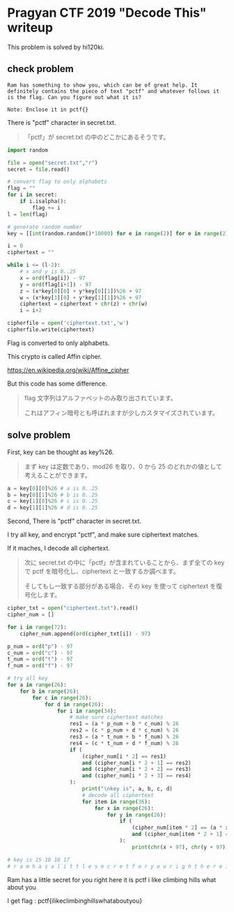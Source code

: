 # Pragyan CTF 2019 "Decode This" writeup

This problem is solved by hi120ki.

## check problem

```
Ram has something to show you, which can be of great help. It definitely contains the piece of text "pctf" and whatever follows it is the flag. Can you figure out what it is?

Note: Enclose it in pctf{}
```

There is "pctf" character in secret.txt.

> 「pctf」が secret.txt の中のどこかにあるそうです。

```python
import random

file = open("secret.txt","r")
secret = file.read()

# convert flag to only alphabets
flag = ""
for i in secret:
    if i.isalpha():
        flag += i
l = len(flag)

# generate random number
key = [[int(random.random()*10000) for e in range(2)] for e in range(2)]

i = 0
ciphertext = ""

while i <= (l-2):
    # x and y is 0..25
    x = ord(flag[i]) - 97
    y = ord(flag[i+1]) - 97
    z = (x*key[0][0] + y*key[0][1])%26 + 97
    w = (x*key[1][0] + y*key[1][1])%26 + 97
    ciphertext = ciphertext + chr(z) + chr(w)
    i = i+2

cipherfile = open('ciphertext.txt','w')
cipherfile.write(ciphertext)
```

Flag is converted to only alphabets.

This crypto is called Affin cipher.

<https://en.wikipedia.org/wiki/Affine_cipher>

But this code has some difference.

> flag 文字列はアルファベットのみ取り出されています。
>
> これはアフィン暗号とも呼ばれますが少しカスタマイズされています。

## solve problem

First, key can be thought as key%26.

> まず key は定数であり、mod26 を取り、0 から 25 のどれかの値として考えることができます。

```python
a = key[0][0]%26 # a is 0..25
b = key[0][1]%26 # b is 0..25
c = key[1][0]%26 # c is 0..25
d = key[1][1]%26 # d is 0..25
```

Second, There is "pctf" character in secret.txt.

I try all key, and encrypt "pctf", and make sure ciphertext matches.

If it maches, I decode all ciphertext.

> 次に secret.txt の中に「pctf」が含まれていることから、まず全ての key で pctf を暗号化し、ciphertext と一致するか調べます。
>
> そしてもし一致する部分がある場合、その key を使って ciphertext を復号化します。

```python
cipher_txt = open("ciphertext.txt").read()
cipher_num = []

for i in range(72):
    cipher_num.append(ord(cipher_txt[i]) - 97)

p_num = ord("p") - 97
c_num = ord("c") - 97
t_num = ord("t") - 97
f_num = ord("f") - 97

# try all key
for a in range(26):
    for b in range(26):
        for c in range(26):
            for d in range(26):
                for i in range(34):
                    # make sure ciphertext matches
                    res1 = (a * p_num + b * c_num) % 26
                    res2 = (c * p_num + d * c_num) % 26
                    res3 = (a * t_num + b * f_num) % 26
                    res4 = (c * t_num + d * f_num) % 26
                    if (
                        (cipher_num[i * 2] == res1)
                        and (cipher_num[i * 2 + 1] == res2)
                        and (cipher_num[i * 2 + 2] == res3)
                        and (cipher_num[i * 2 + 3] == res4)
                    ):
                        print("\nkey is", a, b, c, d)
                        # decode all ciphertext
                        for item in range(36):
                            for x in range(26):
                                for y in range(26):
                                    if (
                                        (cipher_num[item * 2] == (a * x + b * y) % 26)
                                        and (cipher_num[item * 2 + 1] == (c * x + d * y) % 26)
                                    ):
                                        print(chr(x + 97), chr(y + 97), end=" ")

# key is 15 10 18 17
# r a m h a s a l i t t l e s e c r e t f o r y o u r i g h t h e r e i t i s p c t f i l i k e c l i m b i n g h i l l s w h a t a b o u t y o u
```

Ram has a little secret for you right here it is pctf i like climbing hills what about you

I get flag : pctf{ilikeclimbinghillswhataboutyou}

